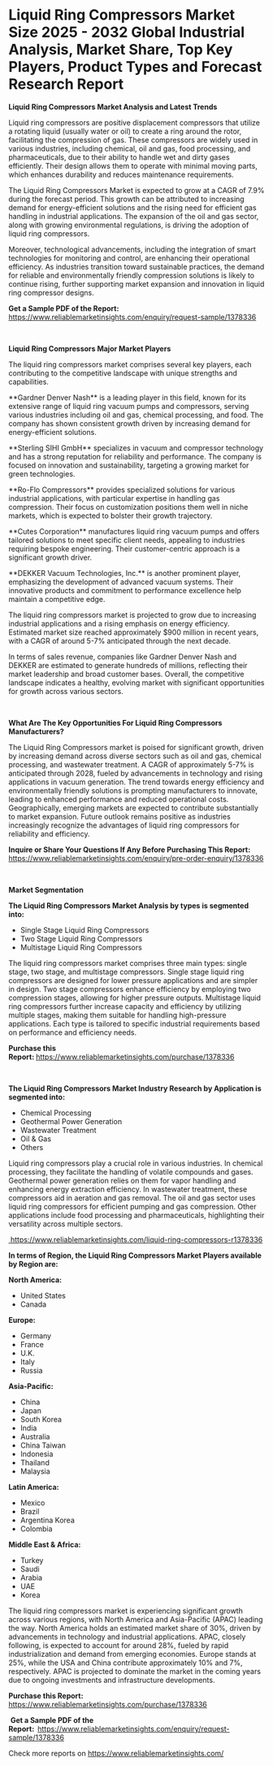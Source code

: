 <p><h1>Liquid Ring Compressors Market Size 2025 - 2032 Global Industrial Analysis, Market Share, Top Key Players, Product Types and Forecast Research Report</h1></p><p><strong>Liquid Ring Compressors Market Analysis and Latest Trends</strong></p>
<p><p>Liquid ring compressors are positive displacement compressors that utilize a rotating liquid (usually water or oil) to create a ring around the rotor, facilitating the compression of gas. These compressors are widely used in various industries, including chemical, oil and gas, food processing, and pharmaceuticals, due to their ability to handle wet and dirty gases efficiently. Their design allows them to operate with minimal moving parts, which enhances durability and reduces maintenance requirements.</p><p>The Liquid Ring Compressors Market is expected to grow at a CAGR of 7.9% during the forecast period. This growth can be attributed to increasing demand for energy-efficient solutions and the rising need for efficient gas handling in industrial applications. The expansion of the oil and gas sector, along with growing environmental regulations, is driving the adoption of liquid ring compressors. </p><p>Moreover, technological advancements, including the integration of smart technologies for monitoring and control, are enhancing their operational efficiency. As industries transition toward sustainable practices, the demand for reliable and environmentally friendly compression solutions is likely to continue rising, further supporting market expansion and innovation in liquid ring compressor designs.</p></p>
<p><strong>Get a Sample PDF of the Report:&nbsp;</strong> <a href="https://www.reliablemarketinsights.com/enquiry/request-sample/1378336?utm_campaign=3540&utm_medium=2&utm_source=Github&utm_content=ia&utm_term=08042025&utm_id=liquid-ring-compressors">https://www.reliablemarketinsights.com/enquiry/request-sample/1378336</a></p>
<p>&nbsp;</p>
<p><strong>Liquid Ring Compressors Major Market Players</strong></p>
<p><p>The liquid ring compressors market comprises several key players, each contributing to the competitive landscape with unique strengths and capabilities. </p><p>**Gardner Denver Nash** is a leading player in this field, known for its extensive range of liquid ring vacuum pumps and compressors, serving various industries including oil and gas, chemical processing, and food. The company has shown consistent growth driven by increasing demand for energy-efficient solutions.</p><p>**Sterling SIHI GmbH** specializes in vacuum and compressor technology and has a strong reputation for reliability and performance. The company is focused on innovation and sustainability, targeting a growing market for green technologies.</p><p>**Ro-Flo Compressors** provides specialized solutions for various industrial applications, with particular expertise in handling gas compression. Their focus on customization positions them well in niche markets, which is expected to bolster their growth trajectory.</p><p>**Cutes Corporation** manufactures liquid ring vacuum pumps and offers tailored solutions to meet specific client needs, appealing to industries requiring bespoke engineering. Their customer-centric approach is a significant growth driver.</p><p>**DEKKER Vacuum Technologies, Inc.** is another prominent player, emphasizing the development of advanced vacuum systems. Their innovative products and commitment to performance excellence help maintain a competitive edge.</p><p>The liquid ring compressors market is projected to grow due to increasing industrial applications and a rising emphasis on energy efficiency. Estimated market size reached approximately $900 million in recent years, with a CAGR of around 5-7% anticipated through the next decade.</p><p>In terms of sales revenue, companies like Gardner Denver Nash and DEKKER are estimated to generate hundreds of millions, reflecting their market leadership and broad customer bases. Overall, the competitive landscape indicates a healthy, evolving market with significant opportunities for growth across various sectors.</p></p>
<p>&nbsp;</p>
<p><strong>What Are The Key Opportunities For Liquid Ring Compressors Manufacturers?</strong></p>
<p><p>The Liquid Ring Compressors market is poised for significant growth, driven by increasing demand across diverse sectors such as oil and gas, chemical processing, and wastewater treatment. A CAGR of approximately 5-7% is anticipated through 2028, fueled by advancements in technology and rising applications in vacuum generation. The trend towards energy efficiency and environmentally friendly solutions is prompting manufacturers to innovate, leading to enhanced performance and reduced operational costs. Geographically, emerging markets are expected to contribute substantially to market expansion. Future outlook remains positive as industries increasingly recognize the advantages of liquid ring compressors for reliability and efficiency.</p></p>
<p><strong>Inquire or Share Your Questions If Any Before Purchasing This Report:</strong> <a href="https://www.reliablemarketinsights.com/enquiry/pre-order-enquiry/1378336?utm_campaign=3540&utm_medium=2&utm_source=Github&utm_content=ia&utm_term=08042025&utm_id=liquid-ring-compressors">https://www.reliablemarketinsights.com/enquiry/pre-order-enquiry/1378336</a></p>
<p>&nbsp;</p>
<p><strong>Market Segmentation</strong></p>
<p><strong>The Liquid Ring Compressors Market Analysis by types is segmented into:</strong></p>
<p><ul><li>Single Stage Liquid Ring Compressors</li><li>Two Stage Liquid Ring Compressors</li><li>Multistage Liquid Ring Compressors</li></ul></p>
<p><p>The liquid ring compressors market comprises three main types: single stage, two stage, and multistage compressors. Single stage liquid ring compressors are designed for lower pressure applications and are simpler in design. Two stage compressors enhance efficiency by employing two compression stages, allowing for higher pressure outputs. Multistage liquid ring compressors further increase capacity and efficiency by utilizing multiple stages, making them suitable for handling high-pressure applications. Each type is tailored to specific industrial requirements based on performance and efficiency needs.</p></p>
<p><strong>Purchase this Report:&nbsp;</strong><a href="https://www.reliablemarketinsights.com/purchase/1378336?utm_campaign=3540&utm_medium=2&utm_source=Github&utm_content=ia&utm_term=08042025&utm_id=liquid-ring-compressors">https://www.reliablemarketinsights.com/purchase/1378336</a></p>
<p>&nbsp;</p>
<p><strong>The Liquid Ring Compressors Market Industry Research by Application is segmented into:</strong></p>
<p><ul><li>Chemical Processing</li><li>Geothermal Power Generation</li><li>Wastewater Treatment</li><li>Oil & Gas</li><li>Others</li></ul></p>
<p><p>Liquid ring compressors play a crucial role in various industries. In chemical processing, they facilitate the handling of volatile compounds and gases. Geothermal power generation relies on them for vapor handling and enhancing energy extraction efficiency. In wastewater treatment, these compressors aid in aeration and gas removal. The oil and gas sector uses liquid ring compressors for efficient pumping and gas compression. Other applications include food processing and pharmaceuticals, highlighting their versatility across multiple sectors.</p></p>
<p><a href="https://www.reliablemarketinsights.com/liquid-ring-compressors-r1378336?utm_campaign=3540&utm_medium=2&utm_source=Github&utm_content=ia&utm_term=08042025&utm_id=liquid-ring-compressors">&nbsp;https://www.reliablemarketinsights.com/liquid-ring-compressors-r1378336</a></p>
<p><strong>In terms of Region, the Liquid Ring Compressors Market Players available by Region are:</strong></p>
<p>
    <p> <strong> North America: </strong>
        <ul>
            <li>United States</li>
            <li>Canada</li>
        </ul>
        </p> 
    <p> <strong> Europe: </strong>
        <ul>
            <li>Germany</li>
            <li>France</li>
            <li>U.K.</li>
            <li>Italy</li>
            <li>Russia</li>
        </ul>
        </p> 
    <p> <strong> Asia-Pacific: </strong>
        <ul>
            <li>China</li>
            <li>Japan</li>
            <li>South Korea</li>
            <li>India</li>
            <li>Australia</li>
            <li>China Taiwan</li>
            <li>Indonesia</li>
            <li>Thailand</li>
            <li>Malaysia</li>
        </ul>
        </p> 
    <p> <strong> Latin America: </strong>
        <ul>
            <li>Mexico</li>
            <li>Brazil</li>
            <li>Argentina Korea</li>
            <li>Colombia</li>
        </ul>
        </p> 
    <p> <strong> Middle East & Africa: </strong>
        <ul>
            <li>Turkey</li>
            <li>Saudi</li>
            <li>Arabia</li>
            <li>UAE</li>
            <li>Korea</li>
        </ul>
    </p>
    </p>
<p><p>The liquid ring compressors market is experiencing significant growth across various regions, with North America and Asia-Pacific (APAC) leading the way. North America holds an estimated market share of 30%, driven by advancements in technology and industrial applications. APAC, closely following, is expected to account for around 28%, fueled by rapid industrialization and demand from emerging economies. Europe stands at 25%, while the USA and China contribute approximately 10% and 7%, respectively. APAC is projected to dominate the market in the coming years due to ongoing investments and infrastructure developments.</p></p>
<p><strong>Purchase this Report: </strong><a href="https://www.reliablemarketinsights.com/purchase/1378336?utm_campaign=3540&utm_medium=2&utm_source=Github&utm_content=ia&utm_term=08042025&utm_id=liquid-ring-compressors">https://www.reliablemarketinsights.com/purchase/1378336</a></p>
<p>&nbsp;<strong>Get a Sample PDF of the Report:&nbsp;&nbsp;</strong><a href="https://www.reliablemarketinsights.com/enquiry/request-sample/1378336?utm_campaign=3540&utm_medium=2&utm_source=Github&utm_content=ia&utm_term=08042025&utm_id=liquid-ring-compressors">https://www.reliablemarketinsights.com/enquiry/request-sample/1378336</a></p>
<p><strong></strong></p>
<p>Check more reports on <a href="https://www.reliablemarketinsights.com/?utm_campaign=3540&utm_medium=2&utm_source=Github&utm_content=ia&utm_term=08042025&utm_id=liquid-ring-compressors">https://www.reliablemarketinsights.com/</a></p>